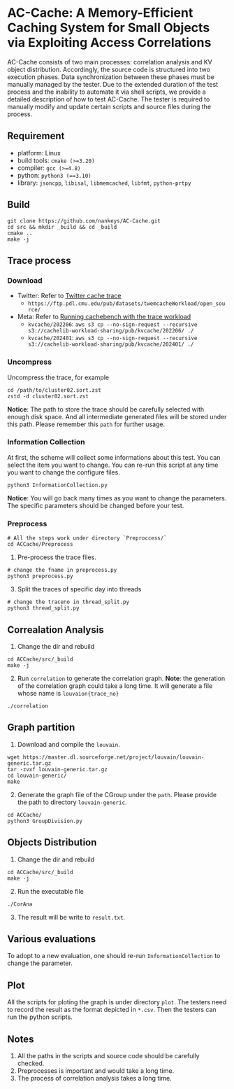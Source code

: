 # AC-Cache: A Memory-Efficient Caching System for Small Objects via Exploiting Access Correlations
AC-Cache consists of two main processes: correlation analysis and KV object distribution.
Accordingly, the source code is structured into two execution phases.
Data synchronization between these phases must be manually managed by the tester.
Due to the extended duration of the test process and the inability to automate it via shell scripts, we provide a detailed description of how to test AC-Cache.
The tester is required to manually modify and update certain scripts and source files during the process.

## Requirement
* platform: Linux
* build tools: `cmake (>=3.20)`
* compiler: `gcc (>=4.8)`
* python: `python3 (==3.10)`
* library: `jsoncpp`, `libisal`, `libmemcached`, `libfmt`, `python-prtpy`

## Build
```shell
git clone https://github.com/nankeys/AC-Cache.git
cd src && mkdir _build && cd _build
cmake ..
make -j
```

## Trace process
### Download
* Twitter: Refer to [Twitter cache trace](https://github.com/twitter/cache-trace)
  + `https://ftp.pdl.cmu.edu/pub/datasets/twemcacheWorkload/open_source/`
* Meta: Refer to [Running cachebench with the trace workload](https://cachelib.org/docs/Cache_Library_User_Guides/Cachebench_FB_HW_eval)
    + `kvcache/202206`: `aws s3 cp --no-sign-request --recursive s3://cachelib-workload-sharing/pub/kvcache/202206/ ./`
    + `kvcache/202401`: `aws s3 cp --no-sign-request --recursive s3://cachelib-workload-sharing/pub/kvcache/202401/ ./`

### Uncompress
Uncompress the trace, for example
```shell
cd /path/to/cluster02.sort.zst
zstd -d cluster02.sort.zst
```

**Notice**: The path to store the trace should be carefully selected with enough disk space. And all intermediate generated files will be stored under this path. Please remember this `path` for further usage.

### Information Collection
At first, the scheme will collect some informations about this test. You can select the item you want to change. You can re-run this script at any time you want to change the configure files.
```shell
python3 InformationCollection.py
```
**Notice**: You will go back many times as you want to change the parameters. The specific parameters should be changed before your test.

### Preprocess
```shell
# All the steps work under directory `Preproccess/`
cd ACCache/Preprocess
```

1. Pre-process the trace files.
```shell
# change the fname in preprocess.py
python3 preprocess.py
```

3. Split the traces of specific day into threads
```shell
# change the traceno in thread_split.py
python3 thread_split.py
```

## Correalation Analysis
1. Change the dir and rebuild
```shell
cd ACCache/src/_build
make -j
```

2. Run `correlation` to generate the correlation graph.
**Note**: the generation of the correlation graph could take a long time. It will generate a file whose name is `louvaion{trace_no}`
```shell
./correlation
```

## Graph partition
1. Download and compile the `louvain`.
<!-- ```shell
git clone https://github.com/jlguillaume/louvain.git
cd louvain
make
```
-->
```shell
wget https://master.dl.sourceforge.net/project/louvain/louvain-generic.tar.gz
tar -zvxf louvain-generic.tar.gz
cd louvain-generic/
make
```

2.  Generate the graph file of the CGroup under the `path`. Please provide the path to directory `louvain-generic`.
```shell
cd ACCache/
python3 GroupDivision.py
```

## Objects Distribution
1. Change the dir and rebuild
```shell
cd ACCache/src/_build
make -j
```
2. Run the executable file
``` shell
./CorAna
```
3. The result will be write to `result.txt`.

## Various evaluations
To adopt to a new evaluation, one should re-run `InformationCollection` to change the parameter.

## Plot
All the scripts for ploting the graph is under directory `plot`.
The testers need to record the result as the format depicted in `*.csv`.
Then the testers can run the python scripts.

## Notes
1. All the paths in the scripts and source code should be carefully checked.
2. Preprocesses is important and would take a long time.
3. The process of correlation analysis takes a long time.
